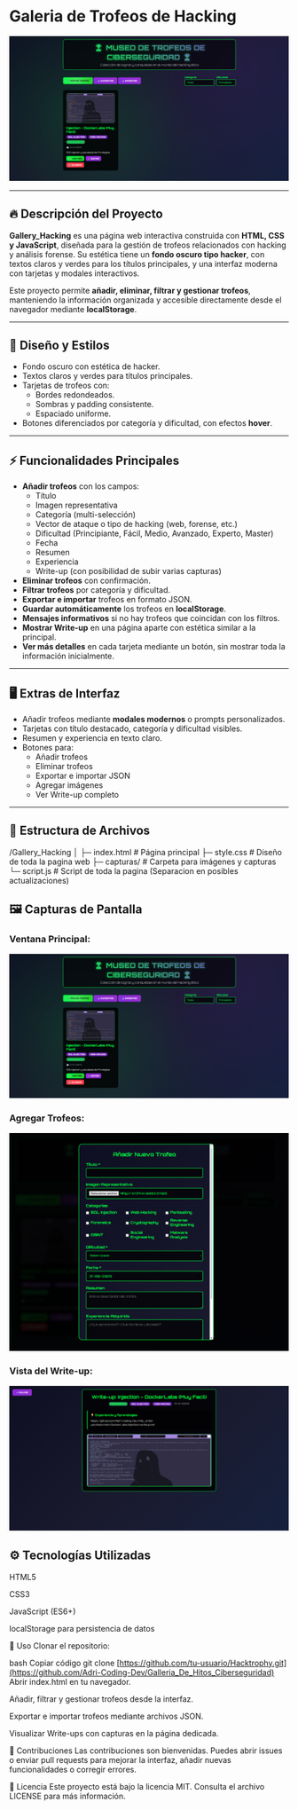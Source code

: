 # Galeria de Trofeos de Hacking

![Portada](capturas/Ventana_Principal.png)  

---

## 🔥 Descripción del Proyecto

**Gallery_Hacking** es una página web interactiva construida con **HTML, CSS y JavaScript**, diseñada para la gestión de trofeos relacionados con hacking y análisis forense. Su estética tiene un **fondo oscuro tipo hacker**, con textos claros y verdes para los títulos principales, y una interfaz moderna con tarjetas y modales interactivos.

Este proyecto permite **añadir, eliminar, filtrar y gestionar trofeos**, manteniendo la información organizada y accesible directamente desde el navegador mediante **localStorage**.

---

## 🎨 Diseño y Estilos

- Fondo oscuro con estética de hacker.
- Textos claros y verdes para títulos principales.
- Tarjetas de trofeos con:
  - Bordes redondeados.
  - Sombras y padding consistente.
  - Espaciado uniforme.
- Botones diferenciados por categoría y dificultad, con efectos **hover**.

---

## ⚡ Funcionalidades Principales

- **Añadir trofeos** con los campos:
  - Título
  - Imagen representativa
  - Categoría (multi-selección)
  - Vector de ataque o tipo de hacking (web, forense, etc.)
  - Dificultad (Principiante, Fácil, Medio, Avanzado, Experto, Master)
  - Fecha
  - Resumen
  - Experiencia
  - Write-up (con posibilidad de subir varias capturas)
- **Eliminar trofeos** con confirmación.
- **Filtrar trofeos** por categoría y dificultad.
- **Exportar e importar** trofeos en formato JSON.
- **Guardar automáticamente** los trofeos en **localStorage**.
- **Mensajes informativos** si no hay trofeos que coincidan con los filtros.
- **Mostrar Write-up** en una página aparte con estética similar a la principal.
- **Ver más detalles** en cada tarjeta mediante un botón, sin mostrar toda la información inicialmente.

---

## 🖥️ Extras de Interfaz

- Añadir trofeos mediante **modales modernos** o prompts personalizados.
- Tarjetas con título destacado, categoría y dificultad visibles.
- Resumen y experiencia en texto claro.
- Botones para:
  - Añadir trofeos
  - Eliminar trofeos
  - Exportar e importar JSON
  - Agregar imágenes
  - Ver Write-up completo

---

## 📂 Estructura de Archivos

/Gallery_Hacking
│
├─ index.html # Página principal
├─ style.css # Diseño de toda la pagina web
├─ capturas/ # Carpeta para imágenes y capturas
└─ script.js # Script de toda la pagina (Separacion en posibles actualizaciones)

## 🖼️ Capturas de Pantalla

### Ventana Principal:
![Ventana](capturas/Ventana_Principal.png)
### Agregar Trofeos:
![Trofeos](capturas/Anadir_Trofeos.png)
### Vista del Write-up:
![Write-up](capturas/Write_Up.png)
## ⚙️ Tecnologías Utilizadas
HTML5

CSS3

JavaScript (ES6+)

localStorage para persistencia de datos

📝 Uso
Clonar el repositorio:

bash
Copiar código
git clone [https://github.com/tu-usuario/Hacktrophy.git](https://github.com/Adri-Coding-Dev/Galleria_De_Hitos_Ciberseguridad)
Abrir index.html en tu navegador.

Añadir, filtrar y gestionar trofeos desde la interfaz.

Exportar e importar trofeos mediante archivos JSON.

Visualizar Write-ups con capturas en la página dedicada.

🔗 Contribuciones
Las contribuciones son bienvenidas. Puedes abrir issues o enviar pull requests para mejorar la interfaz, añadir nuevas funcionalidades o corregir errores.

📄 Licencia
Este proyecto está bajo la licencia MIT. Consulta el archivo LICENSE para más información.
